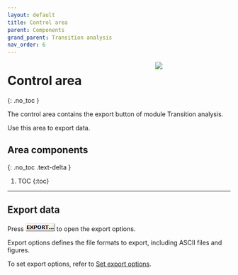 ```yaml
---
layout: default
title: Control area
parent: Components
grand_parent: Transition analysis
nav_order: 6
---
```


<img src="../../assets/images/logos/logo-transition-analysis_400px.png" width="170" style="float:right; margin-left: 15px;"/>

# Control area
{: .no_toc }

The control area contains the export button of module Transition analysis. 

Use this area to export data.


## Area components
{: .no_toc .text-delta }

1. TOC
{:toc}


---

## Export data

Press
![EXPORT...](../../assets/images/gui/TA-but-exportdotdotdot.png "EXPORT...") to open the export options.

Export options defines the file formats to export, including ASCII files and figures.

To set export options, refer to 
[Set export options](../functionalities/set-export-options.html).


